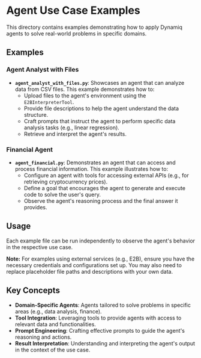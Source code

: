 # Agent Use Case Examples

This directory contains examples demonstrating how to apply Dynamiq agents to solve real-world problems in specific domains.

## Examples

### Agent Analyst with Files

- **`agent_analyst_with_files.py`**: Showcases an agent that can analyze data from CSV files. This example demonstrates how to:
    - Upload files to the agent's environment using the `E2BInterpreterTool`.
    - Provide file descriptions to help the agent understand the data structure.
    - Craft prompts that instruct the agent to perform specific data analysis tasks (e.g., linear regression).
    - Retrieve and interpret the agent's results.

### Financial Agent

- **`agent_financial.py`**: Demonstrates an agent that can access and process financial information. This example illustrates how to:
    - Configure an agent with tools for accessing external APIs (e.g., for retrieving cryptocurrency prices).
    - Define a goal that encourages the agent to generate and execute code to solve the user's query.
    - Observe the agent's reasoning process and the final answer it provides.

## Usage

Each example file can be run independently to observe the agent's behavior in the respective use case.

**Note:** For examples using external services (e.g., E2B), ensure you have the necessary credentials and configurations set up. You may also need to replace placeholder file paths and descriptions with your own data.

## Key Concepts

- **Domain-Specific Agents**: Agents tailored to solve problems in specific areas (e.g., data analysis, finance).
- **Tool Integration**: Leveraging tools to provide agents with access to relevant data and functionalities.
- **Prompt Engineering**: Crafting effective prompts to guide the agent's reasoning and actions.
- **Result Interpretation**: Understanding and interpreting the agent's output in the context of the use case.
